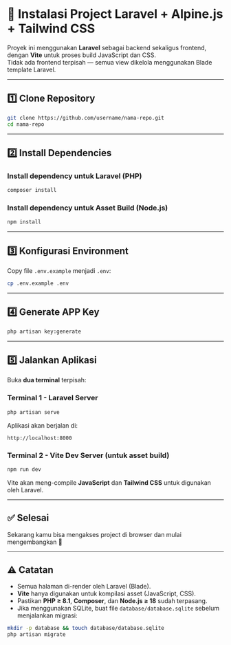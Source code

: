 # 🚀 Instalasi Project Laravel + Alpine.js + Tailwind CSS

Proyek ini menggunakan **Laravel** sebagai backend sekaligus frontend, dengan **Vite** untuk proses build JavaScript dan CSS.  
Tidak ada frontend terpisah — semua view dikelola menggunakan Blade template Laravel.

---

## 1️⃣ Clone Repository

```bash
git clone https://github.com/username/nama-repo.git
cd nama-repo
```

---

## 2️⃣ Install Dependencies

### Install dependency untuk Laravel (PHP)

```bash
composer install
```

### Install dependency untuk Asset Build (Node.js)

```bash
npm install
```

---

## 3️⃣ Konfigurasi Environment

Copy file `.env.example` menjadi `.env`:

```bash
cp .env.example .env
```

---

## 4️⃣ Generate APP Key

```bash
php artisan key:generate
```

---

## 5️⃣ Jalankan Aplikasi

Buka **dua terminal** terpisah:

### Terminal 1 - Laravel Server

```bash
php artisan serve
```

Aplikasi akan berjalan di:

```
http://localhost:8000
```

### Terminal 2 - Vite Dev Server (untuk asset build)

```bash
npm run dev
```

Vite akan meng-compile **JavaScript** dan **Tailwind CSS** untuk digunakan oleh Laravel.

---

## ✅ Selesai

Sekarang kamu bisa mengakses project di browser dan mulai mengembangkan 🎉

---

## ⚠️ Catatan

-   Semua halaman di-render oleh Laravel (Blade).
-   **Vite** hanya digunakan untuk kompilasi asset (JavaScript, CSS).
-   Pastikan **PHP ≥ 8.1**, **Composer**, dan **Node.js ≥ 18** sudah terpasang.
-   Jika menggunakan SQLite, buat file `database/database.sqlite` sebelum menjalankan migrasi:

```bash
mkdir -p database && touch database/database.sqlite
php artisan migrate
```
